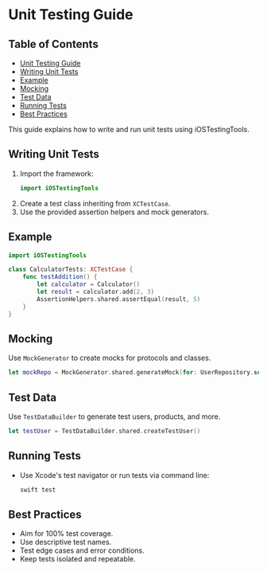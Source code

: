 # Unit Testing Guide

<!-- TOC START -->
## Table of Contents
- [Unit Testing Guide](#unit-testing-guide)
- [Writing Unit Tests](#writing-unit-tests)
- [Example](#example)
- [Mocking](#mocking)
- [Test Data](#test-data)
- [Running Tests](#running-tests)
- [Best Practices](#best-practices)
<!-- TOC END -->


This guide explains how to write and run unit tests using iOSTestingTools.

## Writing Unit Tests

1. Import the framework:
   ```swift
   import iOSTestingTools
   ```
2. Create a test class inheriting from `XCTestCase`.
3. Use the provided assertion helpers and mock generators.

## Example

```swift
import iOSTestingTools

class CalculatorTests: XCTestCase {
    func testAddition() {
        let calculator = Calculator()
        let result = calculator.add(2, 3)
        AssertionHelpers.shared.assertEqual(result, 5)
    }
}
```

## Mocking

Use `MockGenerator` to create mocks for protocols and classes.

```swift
let mockRepo = MockGenerator.shared.generateMock(for: UserRepository.self)
```

## Test Data

Use `TestDataBuilder` to generate test users, products, and more.

```swift
let testUser = TestDataBuilder.shared.createTestUser()
```

## Running Tests

- Use Xcode's test navigator or run tests via command line:
  ```sh
  swift test
  ```

## Best Practices

- Aim for 100% test coverage.
- Use descriptive test names.
- Test edge cases and error conditions.
- Keep tests isolated and repeatable.